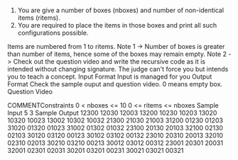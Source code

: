 1. You are give a number of boxes (nboxes) and number of non-identical items (ritems).
2. You are required to place the items in those boxes and print all such configurations possible.

Items are numbered from 1 to ritems.
Note 1 -> Number of boxes is greater than number of items, hence some of the boxes may remain empty.
Note 2 -> Check out the question video and write the recursive code as it is intended without changing signature. The judge can't 
                   force you but intends you to teach a concept.
Input Format
Input is managed for you
Output Format
Check the sample ouput and question video. 0 means empty box.
Question Video

  COMMENTConstraints
0 < nboxes <= 10
0 <= ritems <= nboxes
Sample Input
5
3
Sample Output
12300
12030
12003
13200
10230
10203
13020
10320
10023
13002
10302
10032
21300
21030
21003
31200
01230
01203
31020
01320
01023
31002
01302
01032
23100
20130
20103
32100
02130
02103
30120
03120
00123
30102
03102
00132
23010
20310
20013
32010
02310
02013
30210
03210
00213
30012
03012
00312
23001
20301
20031
32001
02301
02031
30201
03201
00231
30021
03021
00321
